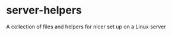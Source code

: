 server-helpers
==============

A collection of files and helpers for nicer set up on a Linux server
